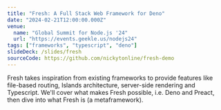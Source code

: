 ```yaml
---
title: "Fresh: A Full Stack Web Framework for Deno"
date: "2024-02-21T12:00:00.000Z"
venue:
  name: "Global Summit for Node.js '24"
  url: "https://events.geekle.us/nodejs24"
tags: ["frameworks", "typescript", "deno"]
slideDeck: /slides/fresh
sourceCode: https://github.com/nickytonline/fresh-demo
---
```


Fresh takes inspiration from existing frameworks to provide features like file-based routing, Islands architecture, server-side rendering and Typescript. We'll cover what makes Fresh possible, i.e. Deno and Preact, then dive into what Fresh is (a metaframework).

